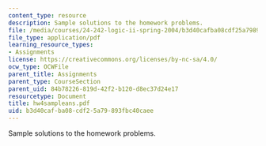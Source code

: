 ```yaml
---
content_type: resource
description: Sample solutions to the homework problems.
file: /media/courses/24-242-logic-ii-spring-2004/b3d40cafba08cdf25a79893fbc40caee_hw4sampleans.pdf
file_type: application/pdf
learning_resource_types:
- Assignments
license: https://creativecommons.org/licenses/by-nc-sa/4.0/
ocw_type: OCWFile
parent_title: Assignments
parent_type: CourseSection
parent_uid: 84b78226-819d-42f2-b120-d8ec37d24e17
resourcetype: Document
title: hw4sampleans.pdf
uid: b3d40caf-ba08-cdf2-5a79-893fbc40caee
---
```

Sample solutions to the homework problems.